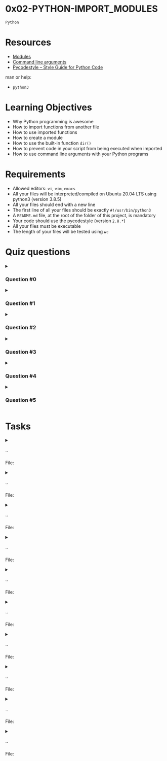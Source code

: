 # **0x02-PYTHON-IMPORT_MODULES**
`Python`

# Resources
- [Modules](https://docs.python.org/3/tutorial/modules.html)
- [Command line arguments](https://docs.python.org/3/tutorial/stdlib.html#command-line-arguments)
- [Pycodestyle – Style Guide for Python Code](https://pypi.org/project/pycodestyle/)

man or help:
- `python3`

# Learning Objectives
- Why Python programming is awesome
- How to import functions from another file
- How to use imported functions
- How to create a module
- How to use the built-in function `dir()`
- How to prevent code in your script from being executed when imported
- How to use command line arguments with your Python programs

# Requirements
- Allowed editors: `vi`, `vim`, `emacs`
- All your files will be interpreted/compiled on Ubuntu 20.04 LTS using python3 (version 3.8.5)
- All your files should end with a new line
- The first line of all your files should be exactly `#!/usr/bin/python3`
- A `README.md` file, at the root of the folder of this project, is mandatory
- Your code should use the pycodestyle (version `2.8.*`)
- All your files must be executable
- The length of your files will be tested using `wc`

# Quiz questions
<details>
<summary>

### Question #0
</summary>

What do these lines print?
```py
>>> def my_function(counter=89):
>>>     return counter + 1
>>> 
>>> print(my_function())
```
- [x] 90
- [ ] 891
- [ ] 89
- [ ] 1
</details>

<details>
<summary>

### Question #1
</summary>

What do these lines print?
```py
>>> def my_function(counter):
>>>     print("Counter: {}".format(counter))
>>> 
>>> my_function(12)
```
- [x] Counter: 12
- [ ] Counter: c
- [ ] Counter: counter
</details>

<details>
<summary>

### Question #2
</summary>

What do these lines print?
```py
>>> def my_function():
>>>     print("In my function")
>>> 
>>> my_function
```
- [x] function my_function at …
- [ ] Nothing
- [ ] In my function
- [ ] “In my function”

<details>
<summary>Description:</summary>

In Python, when you reference a function without parentheses `()`, you're referring to the function object itself, not invoking the function. So, the output of the provided code will be:
```bash
<function my_function at 0x...>
```
The exact memory address (0x...) will vary depending on the system you're running the code on.
</details>
</details>

<details>
<summary>

### Question #3
</summary>

What do these lines print?
```py
>>> def my_function(counter=89):
>>>     print("Counter: {}".format(counter))
>>> 
>>> my_function(12)
```
- [ ] Counter: 101
- [ ] Counter: 89
- [x] Counter: 12
<details>
<summary>Description:</summary>

The provided code defines a function `my_function `with a default parameter `counter` set to `89`. When the function is called with an argument, the argument value overrides the default value of the parameter. Then, it calls the function with an argument `12`.
</details>
</details>

<details>
<summary>

### Question #4
</summary>

What do these lines print?
```py
>>> def my_function(counter=89):
>>>     print("Counter: {}".format(counter))
>>> 
>>> my_function()
```
- [ ] Counter: 101
- [x] Counter: 89
- [ ] Counter: 12
</details>

<details>
<summary>

### Question #5
</summary>

What do these lines print?
```py
>>> def my_function():
>>>     print("In my function")
>>> 
>>> my_function()
```
- [ ] function my_function at …
- [ ] Nothing
- [x] In my function
- [ ] “In my function”
</details>

# Tasks
<details>
<summary>

### 
``

File: []()

</summary>
</details>

<details>
<summary>

### 
``

File: []()

</summary>
</details>

<details>
<summary>

### 
``

File: []()

</summary>
</details>

<details>
<summary>

### 
``

File: []()

</summary>
</details>

<details>
<summary>

### 
``

File: []()

</summary>
</details>

<details>
<summary>

### 
``

File: []()

</summary>
</details>

<details>
<summary>

### 
``

File: []()

</summary>
</details>

<details>
<summary>

### 
``

File: []()

</summary>
</details>

<details>
<summary>

### 
``

File: []()

</summary>
</details>

<details>
<summary>

### 
``

File: []()

</summary>
</details>